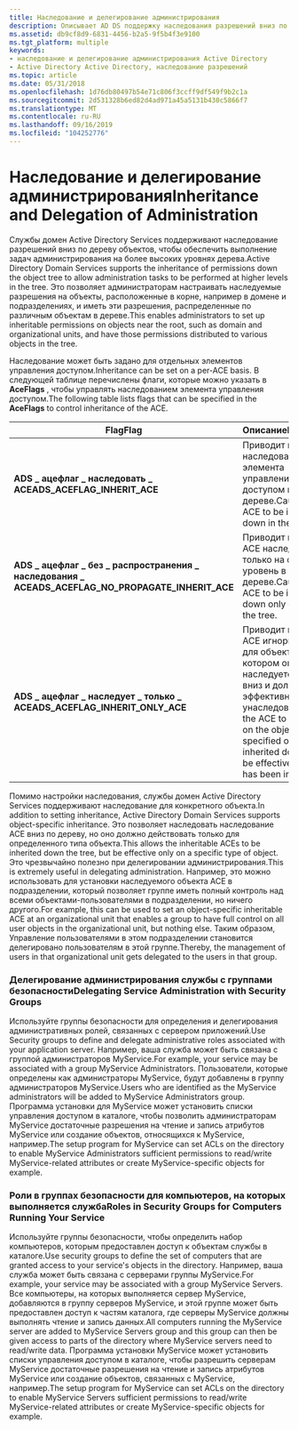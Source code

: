 ```yaml
---
title: Наследование и делегирование администрирования
description: Описывает AD DS поддержку наследования разрешений вниз по дереву объектов, а также наследование для конкретного объекта.
ms.assetid: db9cf8d9-6831-4456-b2a5-9f5b4f3e9100
ms.tgt_platform: multiple
keywords:
- наследование и делегирование администрирования Active Directory
- Active Directory Active Directory, наследование разрешений
ms.topic: article
ms.date: 05/31/2018
ms.openlocfilehash: 1d76db80497b54e71c806f3ccff9df549f9b2c1a
ms.sourcegitcommit: 2d531328b6ed82d4ad971a45a5131b430c5866f7
ms.translationtype: MT
ms.contentlocale: ru-RU
ms.lasthandoff: 09/16/2019
ms.locfileid: "104252776"
---
```

# <a name="inheritance-and-delegation-of-administration"></a><span data-ttu-id="cf572-105">Наследование и делегирование администрирования</span><span class="sxs-lookup"><span data-stu-id="cf572-105">Inheritance and Delegation of Administration</span></span>

<span data-ttu-id="cf572-106">Службы домен Active Directory Services поддерживают наследование разрешений вниз по дереву объектов, чтобы обеспечить выполнение задач администрирования на более высоких уровнях дерева.</span><span class="sxs-lookup"><span data-stu-id="cf572-106">Active Directory Domain Services supports the inheritance of permissions down the object tree to allow administration tasks to be performed at higher levels in the tree.</span></span> <span data-ttu-id="cf572-107">Это позволяет администраторам настраивать наследуемые разрешения на объекты, расположенные в корне, например в домене и подразделениях, и иметь эти разрешения, распределенные по различным объектам в дереве.</span><span class="sxs-lookup"><span data-stu-id="cf572-107">This enables administrators to set up inheritable permissions on objects near the root, such as domain and organizational units, and have those permissions distributed to various objects in the tree.</span></span>

<span data-ttu-id="cf572-108">Наследование может быть задано для отдельных элементов управления доступом.</span><span class="sxs-lookup"><span data-stu-id="cf572-108">Inheritance can be set on a per-ACE basis.</span></span> <span data-ttu-id="cf572-109">В следующей таблице перечислены флаги, которые можно указать в **AceFlags** , чтобы управлять наследованием элемента управления доступом.</span><span class="sxs-lookup"><span data-stu-id="cf572-109">The following table lists flags that can be specified in the **AceFlags** to control inheritance of the ACE.</span></span>



| <span data-ttu-id="cf572-110">Flag</span><span class="sxs-lookup"><span data-stu-id="cf572-110">Flag</span></span>                                                     | <span data-ttu-id="cf572-111">Описание</span><span class="sxs-lookup"><span data-stu-id="cf572-111">Description</span></span>                                                                                                                                     |
|----------------------------------------------------------|-------------------------------------------------------------------------------------------------------------------------------------------------|
| <span data-ttu-id="cf572-112">**ADS \_ ацефлаг \_ наследовать \_ ACE**</span><span class="sxs-lookup"><span data-stu-id="cf572-112">**ADS\_ACEFLAG\_INHERIT\_ACE**</span></span><br/>                | <span data-ttu-id="cf572-113">Приводит к наследованию элемента управления доступом в дереве.</span><span class="sxs-lookup"><span data-stu-id="cf572-113">Causes the ACE to be inherited down in the tree.</span></span><br/>                                                                                     |
| <span data-ttu-id="cf572-114">**ADS \_ ацефлаг \_ без \_ распространения \_ наследования \_ ACE**</span><span class="sxs-lookup"><span data-stu-id="cf572-114">**ADS\_ACEFLAG\_NO\_PROPAGATE\_INHERIT\_ACE**</span></span><br/> | <span data-ttu-id="cf572-115">Приводит к тому, что ACE наследуется только на один уровень в дереве.</span><span class="sxs-lookup"><span data-stu-id="cf572-115">Causes the ACE to be inherited down only one level in the tree.</span></span><br/>                                                                      |
| <span data-ttu-id="cf572-116">**ADS \_ ацефлаг \_ наследует \_ только \_ ACE**</span><span class="sxs-lookup"><span data-stu-id="cf572-116">**ADS\_ACEFLAG\_INHERIT\_ONLY\_ACE**</span></span><br/>          | <span data-ttu-id="cf572-117">Приводит к тому, что ACE игнорируется для объекта, в котором он указан, наследуется только вниз и должен быть эффективным, где он унаследован.</span><span class="sxs-lookup"><span data-stu-id="cf572-117">Causes the ACE to be ignored on the object it is specified on, only be inherited down, and be effective where it has been inherited.</span></span><br/> |



 

<span data-ttu-id="cf572-118">Помимо настройки наследования, службы домен Active Directory Services поддерживают наследование для конкретного объекта.</span><span class="sxs-lookup"><span data-stu-id="cf572-118">In addition to setting inheritance, Active Directory Domain Services supports object-specific inheritance.</span></span> <span data-ttu-id="cf572-119">Это позволяет наследовать наследование ACE вниз по дереву, но оно должно действовать только для определенного типа объекта.</span><span class="sxs-lookup"><span data-stu-id="cf572-119">This allows the inheritable ACEs to be inherited down the tree, but be effective only on a specific type of object.</span></span> <span data-ttu-id="cf572-120">Это чрезвычайно полезно при делегировании администрирования.</span><span class="sxs-lookup"><span data-stu-id="cf572-120">This is extremely useful in delegating administration.</span></span> <span data-ttu-id="cf572-121">Например, это можно использовать для установки наследуемого объекта ACE в подразделении, который позволяет группе иметь полный контроль над всеми объектами-пользователями в подразделении, но ничего другого.</span><span class="sxs-lookup"><span data-stu-id="cf572-121">For example, this can be used to set an object-specific inheritable ACE at an organizational unit that enables a group to have full control on all user objects in the organizational unit, but nothing else.</span></span> <span data-ttu-id="cf572-122">Таким образом, Управление пользователями в этом подразделении становится делегировано пользователям в этой группе.</span><span class="sxs-lookup"><span data-stu-id="cf572-122">Thereby, the management of users in that organizational unit gets delegated to the users in that group.</span></span>

### <a name="delegating-service-administration-with-security-groups"></a><span data-ttu-id="cf572-123">Делегирование администрирования службы с группами безопасности</span><span class="sxs-lookup"><span data-stu-id="cf572-123">Delegating Service Administration with Security Groups</span></span>

<span data-ttu-id="cf572-124">Используйте группы безопасности для определения и делегирования административных ролей, связанных с сервером приложений.</span><span class="sxs-lookup"><span data-stu-id="cf572-124">Use Security groups to define and delegate administrative roles associated with your application server.</span></span> <span data-ttu-id="cf572-125">Например, ваша служба может быть связана с группой администраторов MyService.</span><span class="sxs-lookup"><span data-stu-id="cf572-125">For example, your service may be associated with a group MyService Administrators.</span></span> <span data-ttu-id="cf572-126">Пользователи, которые определены как администраторы MyService, будут добавлены в группу администраторов MyService.</span><span class="sxs-lookup"><span data-stu-id="cf572-126">Users who are identified as the MyService administrators will be added to MyService Administrators group.</span></span> <span data-ttu-id="cf572-127">Программа установки для MyService может установить списки управления доступом в каталоге, чтобы позволить администраторам MyService достаточные разрешения на чтение и запись атрибутов MyService или создание объектов, относящихся к MyService, например.</span><span class="sxs-lookup"><span data-stu-id="cf572-127">The setup program for MyService can set ACLs on the directory to enable MyService Administrators sufficient permissions to read/write MyService-related attributes or create MyService-specific objects for example.</span></span>

### <a name="roles-in-security-groups-for-computers-running-your-service"></a><span data-ttu-id="cf572-128">Роли в группах безопасности для компьютеров, на которых выполняется служба</span><span class="sxs-lookup"><span data-stu-id="cf572-128">Roles in Security Groups for Computers Running Your Service</span></span>

<span data-ttu-id="cf572-129">Используйте группы безопасности, чтобы определить набор компьютеров, которым предоставлен доступ к объектам службы в каталоге.</span><span class="sxs-lookup"><span data-stu-id="cf572-129">Use security groups to define the set of computers that are granted access to your service's objects in the directory.</span></span> <span data-ttu-id="cf572-130">Например, ваша служба может быть связана с серверами группы MyService.</span><span class="sxs-lookup"><span data-stu-id="cf572-130">For example, your service may be associated with a group MyService Servers.</span></span> <span data-ttu-id="cf572-131">Все компьютеры, на которых выполняется сервер MyService, добавляются в группу серверов MyService, и этой группе может быть предоставлен доступ к частям каталога, где серверы MyService должны выполнять чтение и запись данных.</span><span class="sxs-lookup"><span data-stu-id="cf572-131">All computers running the MyService server are added to MyService Servers group and this group can then be given access to parts of the directory where MyService servers need to read/write data.</span></span> <span data-ttu-id="cf572-132">Программа установки MyService может установить списки управления доступом в каталоге, чтобы разрешить серверам MyService достаточные разрешения на чтение и запись атрибутов MyService или создание объектов, связанных с MyService, например.</span><span class="sxs-lookup"><span data-stu-id="cf572-132">The setup program for MyService can set ACLs on the directory to enable MyService Servers sufficient permissions to read/write MyService-related attributes or create MyService-specific objects for example.</span></span>

 

 





